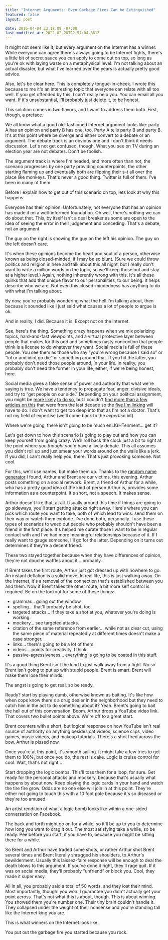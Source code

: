 ```yaml
---
title: "Internet Arguments: Even Garbage Fires Can be Extinguished"
featured: false
layout: post

date: 2016-04-04 23:18:09 -07:00
last_modified_at: 2022-02-28T22:57:04.881Z
---
```


It might not seem like it, but every argument on the Internet has a winner. While everyone can agree there's always going to be Internet fights, there's a little bit of secret sauce you can apply to come out on top, so long as you're ok with laying waste on a metaphysical level. I'm not talking about an actual disaster, but what I've learned over the years is actually pretty good advice.

Also, let's be clear here. This is completely tongue-in-cheek. I wrote this because to me it's an interesting topic that everyone can relate with all too well. If you get offended by this, I can't really help you. You can email all you want. If it's unsubstantial, I'll probably just delete it, to be honest.

This solution comes in two flavors, and I want to address them both. First, though, a preface.

We all know what a good old-fashioned Internet argument looks like: party A has an opinion and party B has one, too. Party A tells party B and party B. It's at this point where be diverge and either convert to a debate or an argument. The debate track is an obvious one and I don't think it needs discussion. Let's not get confused, though. What you see on TV during an election year are not debates. Don't be foolish.

The argument track is where I'm headed, and more often than not, the scenario progresses by one party providing counterpoints, the other starting flaming up and eventually both are flipping their s–t all over the place like monkeys. That's never a good thing. Twitter is full of them. I've been in many of them.

Before I explain how to get out of this scenario on top, lets look at why this happens.

Everyone has their opinion. Unfortunately, not everyone that has an opinion has made it on a well-informed foundation. Oh well, there's nothing we can do about that. This, by itself isn't a deal breaker as some are open to the idea of seeing the error in their judgement and conceding. That's a debate, not an argument.



The guy on the right is showing the guy on the left his opinion. The guy on the left doesn't care.

It's when these opinions become the heart and soul of a person, otherwise known as being closed-minded, if I may be so blunt. (Sure we could throw politics and religion in here and talk about this all night, but I really don't want to write a million words on the topic, so we'll keep those out and stay at a higher level.) Again, nothing inherently wrong with this. It's all these quirks that add that unique flavor to our personalities, to our being. It helps describe who we are. Not even this closed-mindedness has anything to do with what I'm talking about.

By now, you're probably wondering what the hell I'm talking about, then because it sounded like I just said what causes a lot of people to argue is ok.

And in reality, I did. Because it is. Except not on the Internet.

See, here's the thing. Something crazy happens when we mix polarizing topics, hard-and-fast viewpoints, and a virtual protective layer between people that makes for this odd and sometimes nasty concoction that people think is a license to do whatever they want. Social media is full of these people. You see them as those who say “you're wrong because I said so” or “lol ur and idiot go die” or something around that. If you hit the latter, you probably don't need those people around, in your life. In reality, you probably don't need the former in your life, either, if we're being honest, here.

Social media gives a false sense of power and authority that what we're saying is true. We have a tendency to propagate fear, anger, divisive ideals, and try to “get people on our side.” Depending on your political assignment, you might be [more likely](https://www.psychologytoday.com/blog/the-human-beast/201104/conservatives-big-fear-brain-study-finds) [to do so](http://www.scientificamerican.com/article/calling-truce-political-wars/), but I couldn't [find more than a few](https://www.salon.com/2014/07/29/secrets_of_the_right_wing_brain_new_study_proves_it_conservatives_see_a_different_hostile_world/) [articles on this](http://www.wired.com/2008/09/fearmongering-h/) that were from the last decade so the [five I'm linking](http://blogs.discovermagazine.com/intersection/2011/09/07/your-brain-on-politics-the-cognitive-neuroscience-of-liberals-and-conservatives/) will have to do. I don't want to get too deep into that as I'm not a doctor. That's not my field of expertise (we'll come back to the _expertise_ bit).



Where we're going, there isn't going to be much enLIGHTenment… get it?

Let's get down to how this scenario is going to play out and how you can keep yourself from going crazy. We'll roll back the clock just a bit to right at the point where you _thought_ you'd have a lively debate. This all assumes you didn't roll up and just smear your words around on the walls like a jerk. If you did, I can't really help you, there. That's just provoking someone. Not cool.

For this, we'll use names, but make them up. Thanks to the [random name generator](http://www.behindthename.com/random/) I found, Arthur and Brent are our victims, this evening. Arthur posts something on a social network. Brent, a friend of Arthur for a while, who has a pretty good idea of the kind of person Arthur is, provides some information as a counterpoint. It's short, not a speech. It makes sense.

Arthur doesn't like that, at all. Usually around this time if things are going to go sideways, you'll start getting attacks right away. Here's where you can pick which route you want to take, both of which lead to wins: send them on their way or watch them explode. I've done both, personally. I use these types of scenarios to weed out people who probably shouldn't have been a friend in the first place. It's helped me curate those I want to be in regular contact with and I've had more meaningful relationships because of it. If I really want to gauge someone, I'll go for the latter. Depending on it turns out determines if they're a decent friend.



These two stayed together because when they have differences of opinion, they're not douche waffles about it… probably.

If Brent takes the first route, Arthur just got dressed up with nowhere to go. An instant deflation is a solid move. In real life, this is just walking away. On the Internet, it's a removal of the connection that's established between you and them. Now if Brent takes the other route, a bit more self control is required. Be on the lookout for some of these things:

- grammar… going out the window
- spelling… that'll probably be shot, too.
- targeted attacks… if they take a shot at you, whatever you're doing is working.
- mockery… see targeted attacks.
- citation of the same reference from earlier… while not as clear cut, using the same piece of material repeatedly at different times doesn't make a case stronger.
- links… there's going to be a lot of them.
- videos… points for creativity, I think.
- passive-agressiveness… everything is going to be coated in this stuff.

It's a good thing Brent isn't the kind to just walk away from a fight. No sir. Brent isn't going to put up with stupid people. Brent is smart. Brent will make them lose their minds.



The angst is going to get real, so be ready.

Ready? start by playing dumb, otherwise known as baiting. It's like how when cops know there's a drug dealer in the neighborhood but they need to catch him in the act to do something about it? Yeah. Brent's going to bait the hell out of this conversation. Boom. Arthur drops a YouTube video link. That covers two bullet points above. We're off to a great start.

Brent counters with a short, but logical response on how YouTube isn't real source of authority on anything besides cat videos, science clips, video games, music videos, and makeup tutorials. There's a shot fired across the bow. Arthur is pissed now.

Once you're at this point, it's smooth sailing. It might take a few tries to get them to 100%, but once you do, the rest is cake. Logic is cruise control for cool. Wait, that's not right…

Start dropping the logic bombs. This'll toss them for a loop, for sure. Get ready for the personal attacks and mockery, because that's usually what happens by about now. Keep playing the logic cards in your hand and watch the tire fire grow. Odds are no one else will join in at this point. They're either not going to touch this with a 10 foot pole because it's so diseased or they're too amused.



An artist rendition of what a logic bomb looks like within a one-sided conversation on Facebook.

The back and forth might go on for a while, so it'll be up to you to determine how long you want to drag it out. The most satisfying take a while, so be ready. Pee before you start, if you have to, because you might be sitting there for a while.

So Brent and Arthur have traded some shots, or rather Arthur shot Brent several times and Brent literally shrugged his shoulders, to Arthur's bewilderment. Usually this laissez-faire response will be enough to deal the death blows to this argument. If you've done it right, they'll rage quit. If it was on social media, they'll probably “unfriend” or block you. Cool, they made it super easy.

All in all, you probably said a total of 50 words, and they lost their mind. Most importantly, though: you won. I guarantee you didn't actually get your point across. That's not what this is about, though. This is about winning. You showed them you're number one. Their tiny brain couldn't handle it. They collapsed under the weight of their nonsense and you're standing tall like the Internet king you are.



This is what winners on the Internet look like.

You put out the garbage fire you started because you rock.

